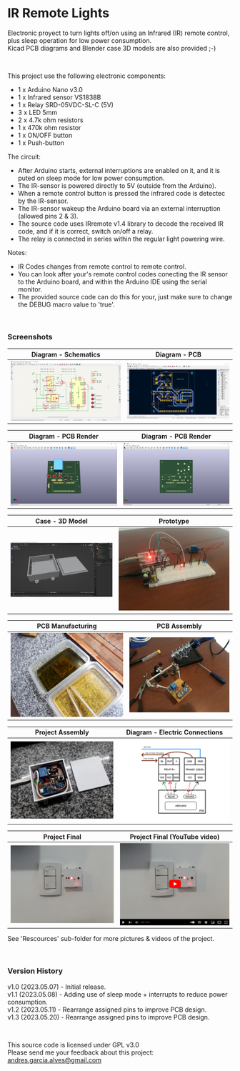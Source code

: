 # IR Remote Lights

Electronic proyect to turn lights off/on using an Infrared (IR) remote control, plus sleep operation for low power consumption.  
Kicad PCB diagrams and Blender case 3D models are also provided ;-)

&nbsp;

This project use the following electronic components:
- 1 x Arduino Nano v3.0
- 1 x Infrared sensor VS1838B
- 1 x Relay SRD-05VDC-SL-C (5V)
- 3 x LED 5mm
- 2 x 4.7k ohm resistors
- 1 x 470k ohm resistor
- 1 x ON/OFF button
- 1 x Push-button

The circuit:
- After Arduino starts, external interruptions are enabled on it, and it is puted on sleep mode for low power consumption.
- The IR-sensor is powered directly to 5V (outside from the Arduino).
- When a remote control button is pressed the infrared code is detectec by the IR-sensor.
- The IR-sensor wakeup the Arduino board vía an external interruption (allowed pins 2 & 3).
- The source code uses IRremote v1.4 library to decode the received IR code, and if it is correct, switch on/off a relay.
- The relay is connected in series within the regular light powering wire.

Notes:
- IR Codes changes from remote control to remote control.
- You can look after your's remote control codes conecting the IR sensor to the Arduino board, and within the Arduino IDE using the serial monitor.
- The provided source code can do this for your, just make sure to change the DEBUG macro value to 'true'.

&nbsp;

### Screenshots

| Diagram - Schematics                               | Diagram - PCB                                      |
|----------------------------------------------------|----------------------------------------------------|
| ![](Resources/01-schematic-diagram.png)            | ![](Resources/02-pcb-diagram.png)                  |

| Diagram - PCB Render                               | Diagram - PCB Render                               |
|----------------------------------------------------|----------------------------------------------------|
| ![](Resources/03-pcb-render-front-side.png)        | ![](Resources/04-pcb-render-back-side.png)         |

| Case - 3D Model                                    | Prototype                                          |
|----------------------------------------------------|----------------------------------------------------|
| ![](Resources/05-case-3d-model-01.png)             | ![](Resources/06-prototype.jpg)                    |

| PCB Manufacturing                                  | PCB Assembly                                       |
|----------------------------------------------------|----------------------------------------------------|
| ![](Resources/07-pcb-manufacturing.jpg)            | ![](Resources/08-pcb-assembly.jpg)                 |

| Project Assembly                                   | Diagram - Electric Connections                     |
|----------------------------------------------------|----------------------------------------------------|
| ![](Resources/09-project-assembly.jpg)             | ![](Resources/10-electric-connections-diagram.png) |

| Project Final                                      | Project Final (YouTube video)                      |
|----------------------------------------------------|----------------------------------------------------|
| ![](Resources/11-project-final-01.jpg)             | [![](Resources/11-project-final-02.jpg)](https://youtu.be/1PuWtelXCS0) |

See 'Rescources' sub-folder for more pictures & videos of the project.

&nbsp;

### Version History

v1.0 (2023.05.07) - Initial release.  
v1.1 (2023.05.08) - Adding use of sleep mode + interrupts to reduce power consumption.  
v1.2 (2023.05.11) - Rearrange assigned pins to improve PCB design.  
v1.3 (2023.05.20) - Rearrange assigned pins to improve PCB design.

&nbsp;

This source code is licensed under GPL v3.0  
Please send me your feedback about this project: andres.garcia.alves@gmail.com
